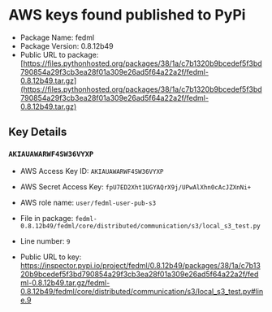 # AWS keys found published to PyPi

* Package Name: fedml
* Package Version: 0.8.12b49
* Public URL to package: [https://files.pythonhosted.org/packages/38/1a/c7b1320b9bcedef5f3bd790854a29f3cb3ea28f01a309e26ad5f64a22a2f/fedml-0.8.12b49.tar.gz](https://files.pythonhosted.org/packages/38/1a/c7b1320b9bcedef5f3bd790854a29f3cb3ea28f01a309e26ad5f64a22a2f/fedml-0.8.12b49.tar.gz)

## Key Details

### `AKIAUAWARWF4SW36VYXP`

* AWS Access Key ID: `AKIAUAWARWF4SW36VYXP`
* AWS Secret Access Key: `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` 
* AWS role name: `user/fedml-user-pub-s3`
* File in package: `fedml-0.8.12b49/fedml/core/distributed/communication/s3/local_s3_test.py`
* Line number: `9`

* Public URL to key: https://inspector.pypi.io/project/fedml/0.8.12b49/packages/38/1a/c7b1320b9bcedef5f3bd790854a29f3cb3ea28f01a309e26ad5f64a22a2f/fedml-0.8.12b49.tar.gz/fedml-0.8.12b49/fedml/core/distributed/communication/s3/local_s3_test.py#line.9



